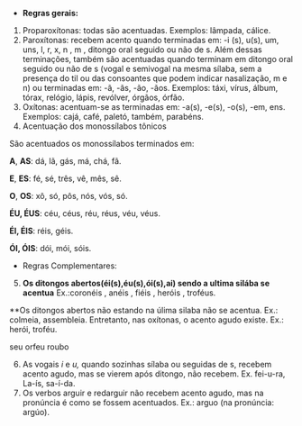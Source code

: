 - **Regras gerais:**
1. Proparoxítonas: todas são acentuadas. Exemplos: lâmpada, cálice.
2. Paroxítonas: recebem acento quando terminadas em: -i (s), u(s), um, uns, l, r, x, n , m  , ditongo oral seguido ou não de s. Além dessas terminações, também são acentuadas quando terminam em ditongo oral seguido ou não de s (vogal e semivogal na mesma sílaba, sem a presença do til ou das consoantes que podem indicar nasalização, m e n) ou terminadas em: -ã, -ãs, -ão, -ãos. Exemplos: táxi, vírus, álbum, tórax, relógio, lápis, revólver, órgãos, órfão.
3. Oxítonas: acentuam-se as terminadas em: -a(s), -e(s), -o(s), -em, ens. Exemplos: cajá, café, paletó, também, parabéns.
4. Acentuação dos monossílabos tônicos

São acentuados os monossílabos terminados em:

**A**, **AS**: dá, lã, gás, má, chá, fã.

**E**, **ES**: fé, sé, três, vê, mês, sê.

**O**, **OS**: xô, só, pôs, nós, vós, só.

**ÉU, ÉUS**: céu, céus, réu, réus, véu, véus.

**ÉI, ÉIS**: réis, géis.

**ÓI, ÓIS**: dói, mói, sóis.

- Regras Complementares:
5. **Os ditongos abertos(éi(s),éu(s),ói(s),ai) sendo a ultima silába se acentua** Ex.:coronéis , anéis , fiéis , heróis , troféus.

**Os ditongos abertos não estando na úlima silaba não se acentua. Ex.: colmeia, assembleia. Entretanto, nas oxítonas, o acento agudo existe. Ex.: herói, troféu.

seu 
orfeu
roubo

6. As vogais _i_ e _u,_ quando sozinhas  sílaba ou seguidas de s, recebem acento agudo, mas se vierem após ditongo, não recebem. Ex. fei-u-ra, La-ís, sa-í-da.
7. Os verbos arguir e redarguir não recebem acento agudo, mas na pronúncia é como se fossem acentuados. Ex.: arguo (na pronúncia: argúo).
